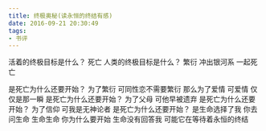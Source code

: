 ```yaml
---
title: 终极奥秘(读永恒的终结有感)
date: 2016-09-21 20:30:49
tags: 
- 书评
---
```

  活着的终极目标是什么？
  死亡
  人类的终极目标是什么？
  繁衍
  冲出银河系
  一起死亡
  <!--more-->
  是死亡为什么还要开始？
  为了繁衍
  可同性恋不需要繁衍
  那么为了爱情
  可爱情
  仅仅是那一瞬
  是死亡为什么还要开始？
  为了父母
  可他早被遗弃
  是死亡为什么还要开始？
  为了信仰
  可我是无神论者
  是死亡为什么还要开始？
  是生命选择了我
  你去问生命
  生命生命 你为什么要开始
  生命没有回答我
  可能它在等待着永恒的终结

  

  
  
  
  
  
  
